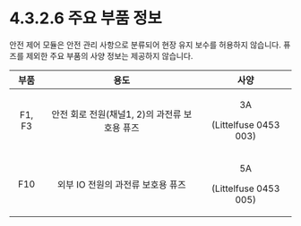 # 4.3.2.6 주요 부품 정보

안전 제어 모듈은 안전 관리 사항으로 분류되어 현장 유지 보수를 허용하지 않습니다. 퓨즈를 제외한 주요 부품의 사양 정보는 제공하지 않습니다.

| **부품** |            **용도**            |                 **사양**                |
| :----: | :--------------------------: | :-----------------------------------: |
| F1, F3 | 안전 회로 전원(채널1, 2)의 과전류 보호용 퓨즈 | <p>3A</p><p>(Littelfuse 0453 003)</p> |
|   F10  |     외부 IO 전원의 과전류 보호용 퓨즈     | <p>5A</p><p>(Littelfuse 0453 005)</p> |
